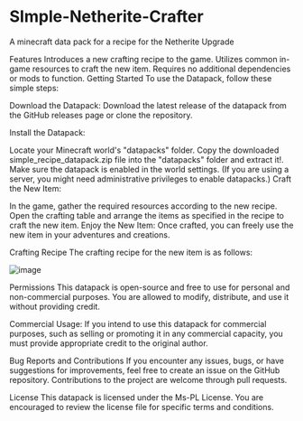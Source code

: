 # SImple-Netherite-Crafter
A minecraft data pack for a recipe for the Netherite Upgrade


Features
Introduces a new crafting recipe to the game.
Utilizes common in-game resources to craft the new item.
Requires no additional dependencies or mods to function.
Getting Started
To use the Datapack, follow these simple steps:

Download the Datapack: Download the latest release of the datapack from the GitHub releases page or clone the repository.

Install the Datapack:

Locate your Minecraft world's "datapacks" folder.
Copy the downloaded simple_recipe_datapack.zip file into the "datapacks" folder and extract it!.
Make sure the datapack is enabled in the world settings. (If you are using a server, you might need administrative privileges to enable datapacks.)
Craft the New Item:

In the game, gather the required resources according to the new recipe.
Open the crafting table and arrange the items as specified in the recipe to craft the new item.
Enjoy the New Item: Once crafted, you can freely use the new item in your adventures and creations.

Crafting Recipe
The crafting recipe for the new item is as follows:

 
![image](https://github.com/Lavoy3/SImple-Netherite-Crafter/assets/118737799/3e03c535-5c3f-4c99-a227-9dcc18c56357)




Permissions
This datapack is open-source and free to use for personal and non-commercial purposes. You are allowed to modify, distribute, and use it without providing credit.

Commercial Usage: If you intend to use this datapack for commercial purposes, such as selling or promoting it in any commercial capacity, you must provide appropriate credit to the original author.

Bug Reports and Contributions
If you encounter any issues, bugs, or have suggestions for improvements, feel free to create an issue on the GitHub repository. Contributions to the project are welcome through pull requests.

License
This datapack is licensed under the Ms-PL License. You are encouraged to review the license file for specific terms and conditions.

